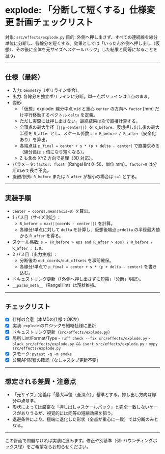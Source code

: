 # explode: 「分断して短くする」仕様変更 計画チェックリスト

対象: `src/effects/explode.py`
目的: 外側へ押し出さず、すべての連続線を線分単位に分断し、各線分を短くする。効果としては「いったん外側へ押し出し（仮想）、その後に全体を元サイズへスケールバック」した結果と同等になることを狙う。

---

## 仕様（最終）
- 入力: `Geometry`（ポリライン集合）。
- 出力: 各線分を独立ポリラインに分断。単一点ポリラインは 1 点のまま。
- 変形:
  - 「仮想」explode: 線分中点 `mid` と重心 `center` の方向へ `factor` [mm] だけ平行移動するベクトル `delta` を定義。
  - ただし実際には押し出さない。最終結果は次で直接計算する。
  - 全頂点の最大半径（`||p-center||`）を `R_before`、仮想押し出し後の最大半径を `R_after` とし、スケール係数 `s = R_before / R_after`（安全化あり）を算出。
  - 各端点は `p_final = center + s * (p + delta - center)` で直接求める（線分長は `s` 倍になり短くなる）。
  - Z も含め XYZ 方向で処理（3D 対応）。
- パラメータ: `factor: float`（RangeHint 0–50、単位 mm）。`factor=0` は分断のみで長さ不変。
- 退避/例外: `R_before` または `R_after` が極小の場合は `s=1` とする。

---

## 実装手順
- `center = coords.mean(axis=0)` を算出。
- 1 パス目（サイズ測定）:
  - `R_before = max(||coords - center||)` を計算。
  - 各線分/単点に対して `delta` を計算し、仮想後端点 `p+delta` の半径最大値から `R_after` を得る。
- スケール係数: `s = (R_before > eps and R_after > eps) ? R_before / R_after : 1.0`。
- 2 パス目（出力生成）:
  - 分断後の `out_coords/out_offsets` を事前確保。
  - 各線分/単点で `p_final = center + s * (p + delta - center)` を書き込む。
- ドキュストリング更新（「外側へ押し出さずに短縮」「分断」明記）。
- `__param_meta__`（RangeHint）は現状維持。

---

## チェックリスト
- [x] 仕様の合意（本MDの仕様でOKか）
- [x] 実装: `explode` のロジックを短縮仕様に更新
- [x] ドキュストリング更新（`src/effects/explode.py`）
- [x] 局所 Lint/Format/Type
      - `ruff check --fix src/effects/explode.py`
      - `black src/effects/explode.py && isort src/effects/explode.py`
      - `mypy src/effects/explode.py`
- [x] スモーク: `pytest -q -m smoke`
- [x] 公開API影響の確認（なし→スタブ更新不要）

---

## 想定される差異・注意点
- 「元サイズ」定義は「最大半径（全頂点）」基準とする。押し出し方向は線分中点基準。
- 形状によっては厳密な「押し出し→スケールバック」と完全一致しないケースがありうるが、視覚的には同等の短縮効果を狙う。
- 退避条件により、極端に退化した形状（全点が重心に一致）では分断のみとなる。

---

この計画で問題なければ実装に進みます。修正や別基準（例: バウンディングボックス径）をご希望ならお知らせください。
